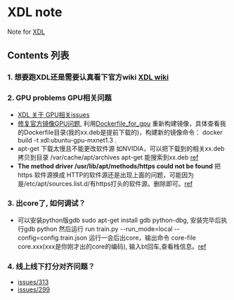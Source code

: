 # XDL note
Note for [XDL](https://github.com/alibaba/x-deeplearning)

## Contents 列表
### 1. 想要跑XDL还是需要认真看下官方wiki [XDL wiki](https://github.com/alibaba/x-deeplearning/wiki) 
### 2. GPU problems GPU相关问题
- [XDL 关于 GPU相关issues ](https://github.com/alibaba/x-deeplearning/issues?utf8=%E2%9C%93&q=GPU+) 
- [修复官方镜像GPU问题](https://github.com/alibaba/x-deeplearning/issues/116), 利用[Dockerfile_for_gpu](https://github.com/alibaba/x-deeplearning/blob/f8d031cc7374a07c6e5f1a8177ccb0e336e5b76e/xdl/docker/Dockerfile_for_gpu) 重新构建镜像，具体查看我的Dockerfile目录(我的xx.deb是提前下载的)，构建新的镜像命令：
docker build -t xdl:ubuntu-gpu-mxnet1.3 .
- apt-get 下载太慢且不能更改软件源 如NVIDIA，可以把下载到的相关xx.deb拷贝到目录
/var/cache/apt/archives  apt-get 能搜索到xx.deb  [ref](https://askubuntu.com/questions/288631/apt-get-retries-download-endlessly)
- **The method driver /usr/lib/apt/methods/https could not be found**  把https 软件源换成 HTTP的软件源还是出现上面的问题，可能因为是/etc/apt/sources.list.d/有https打头的软件源。删除即可。[ref](
https://unix.stackexchange.com/questions/263801/apt-get-fails-the-method-driver-usr-lib-apt-methods-https-could-not-be-found)
### 3. 出core了, 如何调试？ 
- 可以安装python版gdb sudo apt-get install gdb python-dbg, 安装完毕后执行gdb python 然后运行 run train.py --run_mode=local --config=config.train.json
运行一会后出core，输出命令 core-file core.xxx(xxx是你刚才出的core的编码), 输入bt回车,查看栈信息。[ref](https://github.com/alibaba/x-deeplearning/issues/59#issuecomment-454681359)

### 4. 线上线下打分对齐问题？ 
- [issues/313](https://github.com/alibaba/x-deeplearning/issues/313)
- [issues/299](https://github.com/alibaba/x-deeplearning/issues/299)